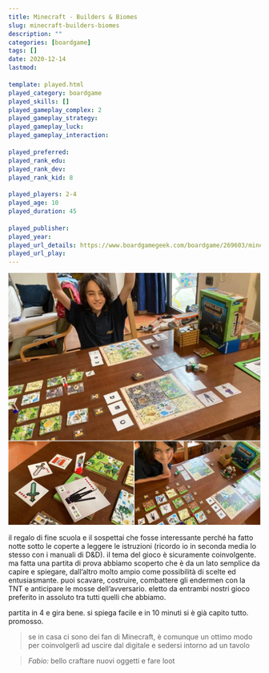 ```yaml
---
title: Minecraft - Builders & Biomes
slug: minecraft-builders-biomes
description: ""
categories: [boardgame]
tags: []
date: 2020-12-14
lastmod: 

template: played.html
played_category: boardgame
played_skills: []
played_gameplay_complex: 2
played_gameplay_strategy: 
played_gameplay_luck: 
played_gameplay_interaction: 

played_preferred: 
played_rank_edu: 
played_rank_dev: 
played_rank_kid: 8

played_players: 2-4
played_age: 10
played_duration: 45

played_publisher: 
played_year: 
played_url_details: https://www.boardgamegeek.com/boardgame/269603/minecraft-builders-biomes
played_url_play: 
---
```


![](img/minecraft-biolders-biomes.webp)

il regalo di fine scuola e il sospettai che fosse interessante perché ha fatto notte sotto le coperte a leggere le istruzioni (ricordo io in seconda media lo stesso con i manuali di D&D). il tema del gioco è sicuramente coinvolgente. 
ma fatta una partita di prova abbiamo scoperto che è da un lato semplice da capire e spiegare, dall’altro molto ampio come possibilità di scelte ed entusiasmante. 
puoi scavare, costruire, combattere gli endermen con la TNT e anticipare le mosse dell’avversario. 
eletto da entrambi nostri gioco preferito in assoluto tra tutti quelli che abbiamo.

partita in 4 e gira bene. si spiega facile e in 10 minuti si è già capito tutto. promosso.

> se in casa ci sono dei fan di Minecraft, è comunque un ottimo modo per coinvolgerli ad uscire dal digitale e sedersi intorno ad un tavolo

> *Fabio:*
> bello craftare nuovi oggetti e fare loot
